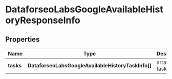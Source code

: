 # DataforseoLabsGoogleAvailableHistoryResponseInfo

## Properties

| Name | Type | Description | Notes |
|------------ | ------------- | ------------- | -------------|
**tasks** | **DataforseoLabsGoogleAvailableHistoryTaskInfo[]** | array of tasks |[optional]|